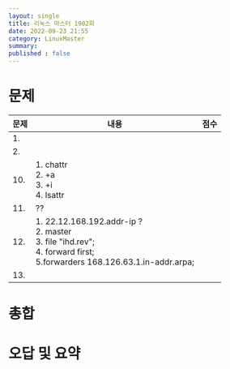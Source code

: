 ```yaml
---
layout: single
title: 리눅스 마스터 1902회
date: 2022-09-23 21:55
category: LinuxMaster
summary: 
published : false
---
```


# 문제

| 문제 | 내용                                                                                                                                         | 점수 |
| ---- | -------------------------------------------------------------------------------------------------------------------------------------------- | ---- |
| 1.   |                                                                                                                                              |      |
| 2.   |                                                                                                                                              |      |
| 10.  | 1. chattr <br/> 2. +a <br/> 3. +i <br/> 4. lsattr                                                                                            |      |
| 11.  | ??                                                                                                                                           |      |
| 12.  | 1. 22.12.168.192.addr-ip ? <br/> 2. master <br/> 3. file "ihd.rev"; <br/> 4.  forward  first; <br/>  5.forwarders 168.126.63.1.in-addr.arpa; |      |
| 13.  |                                                                                                                                              |      |

# 총합

# 오답 및 요약
